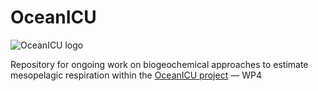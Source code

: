 # OceanICU
![OceanICU logo](https://ocean-icu.eu/wp-content/uploads/elementor/thumbs/OceanICU_logo_1.4-2-q553agqz0l9ywwwpp5ahc57flyormim6r95wfhkao0.png)

Repository for ongoing work on biogeochemical approaches to estimate mesopelagic respiration within the [OceanICU project](https://ocean-icu.eu/) — WP4

